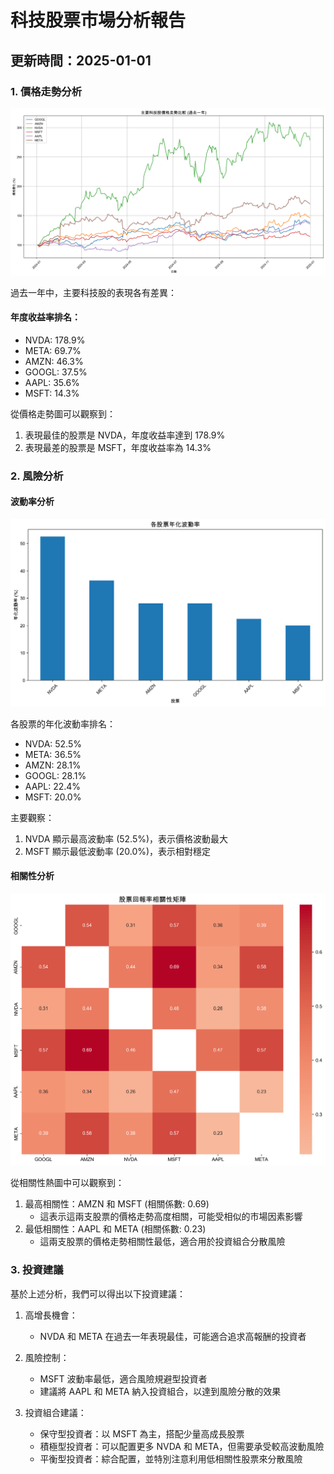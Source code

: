 # 科技股票市場分析報告
## 更新時間：2025-01-01

### 1. 價格走勢分析
![價格走勢比較](tech_stocks_price.png)

過去一年中，主要科技股的表現各有差異：

#### 年度收益率排名：
- NVDA: 178.9%
- META: 69.7%
- AMZN: 46.3%
- GOOGL: 37.5%
- AAPL: 35.6%
- MSFT: 14.3%

從價格走勢圖可以觀察到：
1. 表現最佳的股票是 NVDA，年度收益率達到 178.9%
2. 表現最差的股票是 MSFT，年度收益率為 14.3%

### 2. 風險分析

#### 波動率分析
![波動率分析](volatility_analysis.png)

各股票的年化波動率排名：
- NVDA: 52.5%
- META: 36.5%
- AMZN: 28.1%
- GOOGL: 28.1%
- AAPL: 22.4%
- MSFT: 20.0%

主要觀察：
1. NVDA 顯示最高波動率 (52.5%)，表示價格波動最大
2. MSFT 顯示最低波動率 (20.0%)，表示相對穩定

#### 相關性分析
![相關性矩陣](correlation_matrix.png)

從相關性熱圖中可以觀察到：
1. 最高相關性：AMZN 和 MSFT (相關係數: 0.69)
   - 這表示這兩支股票的價格走勢高度相關，可能受相似的市場因素影響
2. 最低相關性：AAPL 和 META (相關係數: 0.23)
   - 這兩支股票的價格走勢相關性最低，適合用於投資組合分散風險

### 3. 投資建議

基於上述分析，我們可以得出以下投資建議：

1. 高增長機會：
   - NVDA 和 META 在過去一年表現最佳，可能適合追求高報酬的投資者
   
2. 風險控制：
   - MSFT 波動率最低，適合風險規避型投資者
   - 建議將 AAPL 和 META 納入投資組合，以達到風險分散的效果

3. 投資組合建議：
   - 保守型投資者：以 MSFT 為主，搭配少量高成長股票
   - 積極型投資者：可以配置更多 NVDA 和 META，但需要承受較高波動風險
   - 平衡型投資者：綜合配置，並特別注意利用低相關性股票來分散風險
